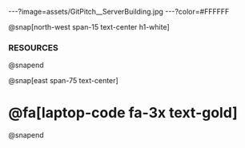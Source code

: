 ---?image=assets/GitPitch__ServerBuilding.jpg
---?color=#FFFFFF

@snap[north-west span-15 text-center h1-white]
### RESOURCES
@snapend

@snap[east span-75 text-center]
# @fa[laptop-code fa-3x text-gold]
@snapend
